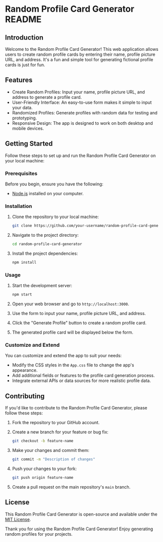 # Random Profile Card Generator README

## Introduction

Welcome to the Random Profile Card Generator! This web application allows users to create random profile cards by entering their name, profile picture URL, and address. It's a fun and simple tool for generating fictional profile cards is just for fun.


## Features

- Create Random Profiles: Input your name, profile picture URL, and address to generate a profile card.
- User-Friendly Interface: An easy-to-use form makes it simple to input your data.
- Randomized Profiles: Generate profiles with random data for testing and prototyping.
- Responsive Design: The app is designed to work on both desktop and mobile devices.

## Getting Started

Follow these steps to set up and run the Random Profile Card Generator on your local machine:

### Prerequisites

Before you begin, ensure you have the following:

- [Node.js](https://nodejs.org/) installed on your computer.

### Installation

1. Clone the repository to your local machine:

   ```bash
   git clone https://github.com/your-username/random-profile-card-generator.git
   ```

2. Navigate to the project directory:

   ```bash
   cd random-profile-card-generator
   ```

3. Install the project dependencies:

   ```bash
   npm install
   ```

### Usage

1. Start the development server:

   ```bash
   npm start
   ```

2. Open your web browser and go to `http://localhost:3000`.

3. Use the form to input your name, profile picture URL, and address.

4. Click the "Generate Profile" button to create a random profile card.

5. The generated profile card will be displayed below the form.

### Customize and Extend

You can customize and extend the app to suit your needs:

- Modify the CSS styles in the `App.css` file to change the app's appearance.
- Add additional fields or features to the profile card generation process.
- Integrate external APIs or data sources for more realistic profile data.

## Contributing

If you'd like to contribute to the Random Profile Card Generator, please follow these steps:

1. Fork the repository to your GitHub account.

2. Create a new branch for your feature or bug fix:

   ```bash
   git checkout -b feature-name
   ```

3. Make your changes and commit them:

   ```bash
   git commit -m "Description of changes"
   ```

4. Push your changes to your fork:

   ```bash
   git push origin feature-name
   ```

5. Create a pull request on the main repository's `main` branch.

## License

This Random Profile Card Generator is open-source and available under the [MIT License](LICENSE).

Thank you for using the Random Profile Card Generator! Enjoy generating random profiles for your projects.
